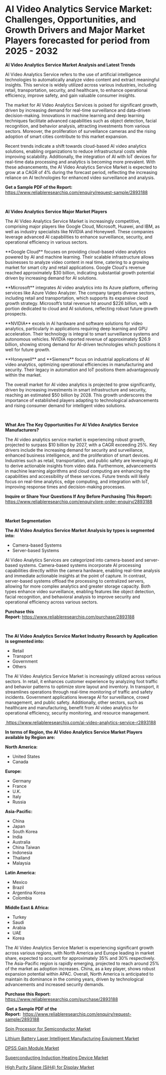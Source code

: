 <p><h1>AI Video Analytics Service Market: Challenges, Opportunities, and Growth Drivers and Major Market Players forecasted for period from 2025 - 2032</h1></p><p><strong>AI Video Analytics Service Market Analysis and Latest Trends</strong></p>
<p><p>AI Video Analytics Service refers to the use of artificial intelligence technologies to automatically analyze video content and extract meaningful insights. This service is widely utilized across various industries, including retail, transportation, security, and healthcare, to enhance operational efficiency, improve safety, and gain valuable consumer insights.</p><p>The market for AI Video Analytics Services is poised for significant growth, driven by increasing demand for real-time surveillance and data-driven decision-making. Innovations in machine learning and deep learning techniques facilitate advanced capabilities such as object detection, facial recognition, and behavior analysis, attracting investments from various sectors. Moreover, the proliferation of surveillance cameras and the rising adoption of smart cities contribute to this market expansion.</p><p>Recent trends indicate a shift towards cloud-based AI video analytics solutions, enabling organizations to reduce infrastructural costs while improving scalability. Additionally, the integration of AI with IoT devices for real-time data processing and analytics is becoming more prevalent. With these advancements, the AI Video Analytics Service Market is expected to grow at a CAGR of 4% during the forecast period, reflecting the increasing reliance on AI technologies for enhanced video surveillance and analysis.</p></p>
<p><strong>Get a Sample PDF of the Report:&nbsp;</strong> <a href="https://www.reliableresearchiq.com/enquiry/request-sample/2893188?utm_campaign=104&utm_medium=2&utm_source=Github&utm_content=ia&utm_term=15032025&utm_id=ai-video-analytics-service">https://www.reliableresearchiq.com/enquiry/request-sample/2893188</a></p>
<p>&nbsp;</p>
<p><strong>AI Video Analytics Service Major Market Players</strong></p>
<p><p>The AI Video Analytics Service Market is increasingly competitive, comprising major players like Google Cloud, Microsoft, Huawei, and IBM, as well as industry specialists like NVIDIA and Honeywell. These companies leverage advanced AI capabilities to enhance surveillance, security, and operational efficiency in various sectors.</p><p>**Google Cloud** focuses on providing cloud-based video analytics powered by AI and machine learning. Their scalable infrastructure allows businesses to analyze video content in real time, catering to a growing market for smart city and retail applications. Google Cloud's revenue reached approximately $30 billion, indicating substantial growth potential driven by increasing demand for AI solutions.</p><p>**Microsoft** integrates AI video analytics into its Azure platform, offering services like Azure Video Analyzer. The company targets diverse sectors, including retail and transportation, which supports its expansive cloud growth strategy. Microsoft’s total revenue hit around $226 billion, with a portion dedicated to cloud and AI solutions, reflecting robust future growth prospects.</p><p>**NVIDIA** excels in AI hardware and software solutions for video analytics, particularly in applications requiring deep learning and GPU acceleration. Their technology is integral to smart surveillance systems and autonomous vehicles. NVIDIA reported revenue of approximately $26.9 billion, showing strong demand for AI-driven technologies which positions it well for future growth.</p><p>**Honeywell** and **Siemens** focus on industrial applications of AI video analytics, optimizing operational efficiencies in manufacturing and security. Their legacy in automation and IoT positions them advantageously within the market.</p><p>The overall market for AI video analytics is projected to grow significantly, driven by increasing investments in smart infrastructure and security, reaching an estimated $50 billion by 2028. This growth underscores the importance of established players adapting to technological advancements and rising consumer demand for intelligent video solutions.</p></p>
<p>&nbsp;</p>
<p><strong>What Are The Key Opportunities For AI Video Analytics Service Manufacturers?</strong></p>
<p><p>The AI video analytics service market is experiencing robust growth, projected to surpass $10 billion by 2027, with a CAGR exceeding 25%. Key drivers include the increasing demand for security and surveillance, enhanced business intelligence, and the proliferation of smart devices. Industries such as retail, transportation, and public safety are leveraging AI to derive actionable insights from video data. Furthermore, advancements in machine learning algorithms and cloud computing are enhancing the capabilities and accessibility of these services. Future trends will likely focus on real-time analytics, edge computing, and integration with IoT, improving response times and decision-making processes.</p></p>
<p><strong>Inquire or Share Your Questions If Any Before Purchasing This Report:</strong> <a href="https://www.reliableresearchiq.com/enquiry/pre-order-enquiry/2893188?utm_campaign=104&utm_medium=2&utm_source=Github&utm_content=ia&utm_term=15032025&utm_id=ai-video-analytics-service">https://www.reliableresearchiq.com/enquiry/pre-order-enquiry/2893188</a></p>
<p>&nbsp;</p>
<p><strong>Market Segmentation</strong></p>
<p><strong>The AI Video Analytics Service Market Analysis by types is segmented into:</strong></p>
<p><ul><li>Camera-based Systems</li><li>Server-based Systems</li></ul></p>
<p><p>AI Video Analytics Services are categorized into camera-based and server-based systems. Camera-based systems incorporate AI processing capabilities directly within the camera hardware, enabling real-time analysis and immediate actionable insights at the point of capture. In contrast, server-based systems offload the processing to centralized servers, allowing for more complex analytics and greater storage capacity. Both types enhance video surveillance, enabling features like object detection, facial recognition, and behavioral analysis to improve security and operational efficiency across various sectors.</p></p>
<p><strong>Purchase this Report:&nbsp;</strong><a href="https://www.reliableresearchiq.com/purchase/2893188?utm_campaign=104&utm_medium=2&utm_source=Github&utm_content=ia&utm_term=15032025&utm_id=ai-video-analytics-service">https://www.reliableresearchiq.com/purchase/2893188</a></p>
<p>&nbsp;</p>
<p><strong>The AI Video Analytics Service Market Industry Research by Application is segmented into:</strong></p>
<p><ul><li>Retail</li><li>Transport</li><li>Government</li><li>Others</li></ul></p>
<p><p>The AI Video Analytics Service Market is increasingly utilized across various sectors. In retail, it enhances customer experience by analyzing foot traffic and behavior patterns to optimize store layout and inventory. In transport, it streamlines operations through real-time monitoring of traffic and safety incidents. Government applications leverage AI for surveillance, crowd management, and public safety. Additionally, other sectors, such as healthcare and manufacturing, benefit from AI video analytics for operational efficiency, security monitoring, and resource management.</p></p>
<p><a href="https://www.reliableresearchiq.com/ai-video-analytics-service-r2893188?utm_campaign=104&utm_medium=2&utm_source=Github&utm_content=ia&utm_term=15032025&utm_id=ai-video-analytics-service">&nbsp;https://www.reliableresearchiq.com/ai-video-analytics-service-r2893188</a></p>
<p><strong>In terms of Region, the AI Video Analytics Service Market Players available by Region are:</strong></p>
<p>
    <p> <strong> North America: </strong>
        <ul>
            <li>United States</li>
            <li>Canada</li>
        </ul>
        </p> 
    <p> <strong> Europe: </strong>
        <ul>
            <li>Germany</li>
            <li>France</li>
            <li>U.K.</li>
            <li>Italy</li>
            <li>Russia</li>
        </ul>
        </p> 
    <p> <strong> Asia-Pacific: </strong>
        <ul>
            <li>China</li>
            <li>Japan</li>
            <li>South Korea</li>
            <li>India</li>
            <li>Australia</li>
            <li>China Taiwan</li>
            <li>Indonesia</li>
            <li>Thailand</li>
            <li>Malaysia</li>
        </ul>
        </p> 
    <p> <strong> Latin America: </strong>
        <ul>
            <li>Mexico</li>
            <li>Brazil</li>
            <li>Argentina Korea</li>
            <li>Colombia</li>
        </ul>
        </p> 
    <p> <strong> Middle East & Africa: </strong>
        <ul>
            <li>Turkey</li>
            <li>Saudi</li>
            <li>Arabia</li>
            <li>UAE</li>
            <li>Korea</li>
        </ul>
    </p>
    </p>
<p><p>The AI Video Analytics Service Market is experiencing significant growth across various regions, with North America and Europe leading in market share, expected to account for approximately 35% and 30% respectively. The Asia-Pacific region is rapidly emerging, projected to reach around 25% of the market as adoption increases. China, as a key player, shows robust expansion potential within APAC. Overall, North America is anticipated to maintain its dominance in the coming years, driven by technological advancements and increased security demands.</p></p>
<p><strong>Purchase this Report: </strong><a href="https://www.reliableresearchiq.com/purchase/2893188?utm_campaign=104&utm_medium=2&utm_source=Github&utm_content=ia&utm_term=15032025&utm_id=ai-video-analytics-service">https://www.reliableresearchiq.com/purchase/2893188</a></p>
<p>&nbsp;<strong>Get a Sample PDF of the Report:&nbsp;&nbsp;</strong><a href="https://www.reliableresearchiq.com/enquiry/request-sample/2893188?utm_campaign=104&utm_medium=2&utm_source=Github&utm_content=ia&utm_term=15032025&utm_id=ai-video-analytics-service">https://www.reliableresearchiq.com/enquiry/request-sample/2893188</a></p>
<p><strong></strong></p>
<p><p><a href="https://github.com/sakuniniray98/Market-Research-Report-List-1/blob/main/spin-processor-for-semiconductor-market.md?utm_campaign=104&utm_medium=2&utm_source=Github&utm_content=ia&utm_term=15032025&utm_id=ai-video-analytics-service">Spin Processor for Semiconductor Market</a></p><p><a href="https://github.com/yakobotege/Market-Research-Report-List-1/blob/main/lithium-battery-laser-intelligent-manufacturing-equipment-market.md?utm_campaign=104&utm_medium=2&utm_source=Github&utm_content=ia&utm_term=15032025&utm_id=ai-video-analytics-service">Lithium Battery Laser Intelligent Manufacturing Equipment Market</a></p><p><a href="https://github.com/pupekironim/Market-Research-Report-List-1/blob/main/dpss-gain-module-market.md?utm_campaign=104&utm_medium=2&utm_source=Github&utm_content=ia&utm_term=15032025&utm_id=ai-video-analytics-service">DPSS Gain Module Market</a></p><p><a href="https://github.com/siriocooch4a/Market-Research-Report-List-1/blob/main/superconducting-induction-heating-device-market.md?utm_campaign=104&utm_medium=2&utm_source=Github&utm_content=ia&utm_term=15032025&utm_id=ai-video-analytics-service">Superconducting Induction Heating Device Market</a></p><p><a href="https://github.com/ertssmelov0/Market-Research-Report-List-1/blob/main/high-purity-silane-sih4-for-display-market.md?utm_campaign=104&utm_medium=2&utm_source=Github&utm_content=ia&utm_term=15032025&utm_id=ai-video-analytics-service">High Purity Silane (SiH4) for Display Market</a></p></p>